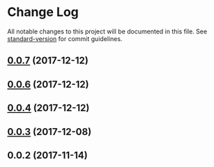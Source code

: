 # Change Log

All notable changes to this project will be documented in this file. See [standard-version](https://github.com/conventional-changelog/standard-version) for commit guidelines.

<a name="0.0.7"></a>
## [0.0.7](https://github.com/skyFi/create-react-web/compare/v0.0.6...v0.0.7) (2017-12-12)



<a name="0.0.6"></a>
## [0.0.6](https://github.com/skyFi/create-react-web/compare/0.0.5...0.0.6) (2017-12-12)



<a name="0.0.4"></a>
## [0.0.4](https://github.com/skyFi/create-react-web/compare/v0.0.3...0.0.4) (2017-12-12)



<a name="0.0.3"></a>
## [0.0.3](https://github.com/skyFi/create-react-web/compare/v0.0.2...v0.0.3) (2017-12-08)



<a name="0.0.2"></a>
## 0.0.2 (2017-11-14)
